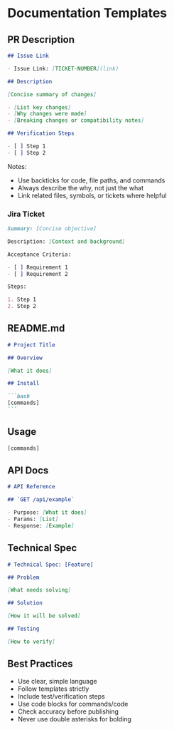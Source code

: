 # Documentation Templates

## PR Description

```markdown
## Issue Link

- Issue Link: [TICKET-NUMBER](link)

## Description

[Concise summary of changes]

- [List key changes]
- [Why changes were made]
- [Breaking changes or compatibility notes]

## Verification Steps

- [ ] Step 1
- [ ] Step 2
```

Notes:

- Use backticks for code, file paths, and commands
- Always describe the why, not just the what
- Link related files, symbols, or tickets where helpful

### Jira Ticket

```markdown
Summary: [Concise objective]

Description: [Context and background]

Acceptance Criteria:

- [ ] Requirement 1
- [ ] Requirement 2

Steps:

1. Step 1
2. Step 2
```

## README.md

````markdown
# Project Title

## Overview

[What it does]

## Install

```bash
[commands]
```
````

## Usage

```bash
[commands]
```

## API Docs

```markdown
# API Reference

## `GET /api/example`

- Purpose: [What it does]
- Params: [List]
- Response: [Example]
```

## Technical Spec

```markdown
# Technical Spec: [Feature]

## Problem

[What needs solving]

## Solution

[How it will be solved]

## Testing

[How to verify]
```

## Best Practices

- Use clear, simple language
- Follow templates strictly
- Include test/verification steps
- Use code blocks for commands/code
- Check accuracy before publishing
- Never use double asterisks for bolding
